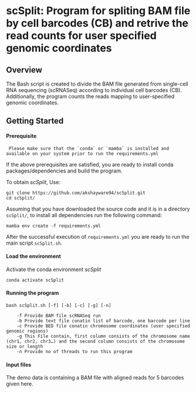 # scSplit: Program for spliting BAM file by cell barcodes (CB) and retrive the read counts for user specified genomic coordinates
## Overview

The Bash script is created to divide the BAM file generated from single-cell RNA sequencing (scRNASeq) according to individual cell barcodes (CB). Additionally, the program counts the reads mapping to user-specified genomic coordinates.

## Getting Started

#### Prerequisite
  ```
   Please make sure that the `conda` or `mamba` is installed and available on your system prior to run the requirements.yml
  ```
If the above prerequisites are satisfied, you are ready to install conda packages/dependencies and build the program.

To obtain *scSplit*, Use: <br />
```
git clone https://github.com/akshayware94/scSplit.git
cd scSplit/
```
Assuming that you have downloaded the source code and it is in a directory `scSplit/`, to install all dependencies run the following command: <br />

```
mamba env create -f requirements.yml
```
After the successful execution of `requirements.yml` you are ready to run the main script `scSplit.sh`.

#### Load the environment
Activate the conda environment *scSplit* <br />

```
conda activate scSplit
```

#### Running the program

```
bash scSplit.sh [-f] [-b] [-c] [-g] [-n]

	-f Provide BAM file scRNASeq run
	-b Provide text file conatin list of barcode, one barcode per line
	-c Provide BED file conatin chromosome coordinates (user specified genomic regions)
	-g This File contain, first column consists of the chromosome name (chr1, chr2, chr3…) and the second column consists of the chromosome size or length
	-n Provide no of threads to run this program

```

#### Input files

The demo data is containing a BAM file with aligned reads for 5 barcodes given here.

